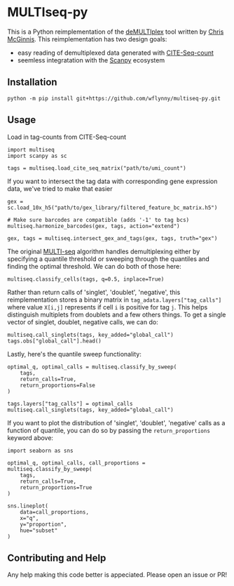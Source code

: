 # MULTIseq-py

This is a Python reimplementation of the [deMULTIplex][demultiplex] tool written by 
[Chris McGinnis][mcginnis].  This reimplementation has two design goals:

- easy reading of demultiplexed data generated with [CITE-Seq-count][citeseq-count]
- seemless integratation with the [Scanpy][scanpy] ecosystem 

## Installation

```{bash}
python -m pip install git+https://github.com/wflynny/multiseq-py.git
```

## Usage

Load in tag-counts from CITE-Seq-count

```{python}
import multiseq
import scanpy as sc

tags = multiseq.load_cite_seq_matrix("path/to/umi_count")
```

If you want to intersect the tag data with corresponding gene expression data,
we've tried to make that easier

```{python}
gex = sc.load_10x_h5("path/to/gex_library/filtered_feature_bc_matrix.h5")

# Make sure barcodes are compatible (adds '-1' to tag bcs)
multiseq.harmonize_barcodes(gex, tags, action="extend")

gex, tags = multiseq.intersect_gex_and_tags(gex, tags, truth="gex")
```

The original [MULTI-seq][demultiplex] algorithm handles demultiplexing either by
specifying a quantile threshold or sweeping through the quantiles and finding the
optimal threshold.  We can do both of those here:
```{python}
multiseq.classify_cells(tags, q=0.5, inplace=True)
```
Rather than return calls of 'singlet', 'doublet', 'negative', this reimplementation
stores a binary matrix in `tag_adata.layers["tag_calls"]`  where value
`X[i,j]` represents if cell `i` is positive for tag `j`.  This helps distinguish
multiplets from doublets and a few others things.  To get a single vector of
singlet, doublet, negative calls, we can do:
```{python}
multiseq.call_singlets(tags, key_added="global_call")
tags.obs["global_call"].head()
```

Lastly, here's the quantile sweep functionality:
```{python}
optimal_q, optimal_calls = multiseq.classify_by_sweep(
    tags, 
    return_calls=True, 
    return_proportions=False
)

tags.layers["tag_calls"] = optimal_calls
multiseq.call_singlets(tags, key_added="global_call")
```

If you want to plot the distribution of 'singlet', 'doublet', 'negative' calls
as a function of quantile, you can do so by passing the `return_proportions`
keyword above:

```{python}
import seaborn as sns

optimal_q, optimal_calls, call_proportions = multiseq.classify_by_sweep(
    tags, 
    return_calls=True, 
    return_proportions=True
)

sns.lineplot(
    data=call_proportions,
    x="q",
    y="proportion",
    hue="subset"
)
```

## Contributing and Help

Any help making this code better is appeciated.  Please open an issue or PR!


[demultiplex]: https://github.com/chris-mcginnis-ucsf/MULTI-seq
[mcginnis]: https://github.com/chris-mcginnis-ucsf
[scanpy]: https://github.com/theislab/scanpy
[citeseq-count]: https://github.com/Hoohm/CITE-seq-Count